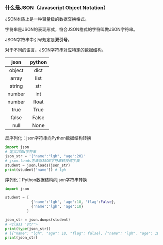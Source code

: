 ### 什么是JSON（Javascript Object Notation）

JSON本质上是一种轻量级的数据交换格式。

字符串是JSON的表现形式，符合JSON格式的字符叫做JSON字符串。

JSON字符串中引号规定是**双引号**。

对于不同的语言，JSON字符串对应特定的数据结构。

|  json  | python |
| :----: | :----: |
| object |  dict  |
| array  |  list  |
| string |  str   |
| number |  int   |
| number | float  |
|  true  |  True  |
| false  | False  |
|  null  |  None  |

反序列化：json字符串向Python数据结构转换

```python
import json
# 定义JSON字符串
json_str = '{"name":"lgh", "age":20}'
# json.loads方法将JSON字符串转换成字典
student = json.loads(json_str)
print(student['name']) # lgh
```

序列化：Python数据结构向json字符串转换

```python
import json

student = [
            {'name':'lgh', 'age':18, 'flag':False},
            {'name':'lgh', 'age':18}
          ]

json_str = json.dumps(student)
# <class 'str'>
print(type(json_str))
# [{"name": "lgh", "age": 18, "flag": false}, {"name": "lgh", "age": 18}] 
print(json_str) 
```


